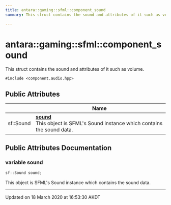 ```yaml
---
title: antara::gaming::sfml::component_sound
summary: This struct contains the sound and attributes of it such as volume.  

---
```


# antara::gaming::sfml::component_sound




This struct contains the sound and attributes of it such as volume. 

`#include <component.audio.hpp>`











## Public Attributes

|                | Name           |
| -------------- | -------------- |
| sf::Sound | **[sound](Classes/structantara_1_1gaming_1_1sfml_1_1component__sound.md#variable-sound)** <br>This object is SFML's Sound instance which contains the sound data.  |












## Public Attributes Documentation

### variable sound

```cpp
sf::Sound sound;
```

This object is SFML's Sound instance which contains the sound data. 































-------------------------------

Updated on 18 March 2020 at 16:53:30 AKDT
